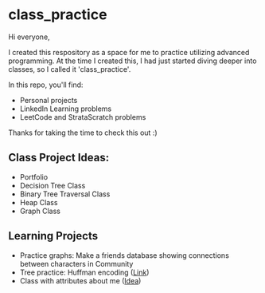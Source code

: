 # class_practice
Hi everyone,

I created this respository as a space for me to practice utilizing advanced programming. At the time I created this, I had just started diving deeper into classes, so I called it 'class_practice'.

In this repo, you'll find:
- Personal projects
- LinkedIn Learning problems
- LeetCode and StrataScratch problems

Thanks for taking the time to check this out :)

## Class Project Ideas:
- Portfolio
- Decision Tree Class
- Binary Tree Traversal Class
- Heap Class
- Graph Class

## Learning Projects
- Practice graphs: Make a friends database showing connections between characters in Community
- Tree practice: Huffman encoding ([Link](https://www.geeksforgeeks.org/huffman-coding-greedy-algo-3/))
- Class with attributes about me ([Idea](https://www.linkedin.com/in/alyssa-fedgo-mph/overlay/background-image/))
